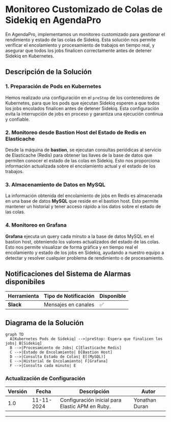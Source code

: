 # Monitoreo Customizado de Colas de Sidekiq en AgendaPro

En AgendaPro, implementamos un monitoreo customizado para gestionar el rendimiento y estado de las colas de Sidekiq. Esta solución nos permite verificar el encolamiento y procesamiento de trabajos en tiempo real, y asegurar que todos los jobs finalicen correctamente antes de detener Sidekiq en Kubernetes.

## Descripción de la Solución

### 1. Preparación de Pods en Kubernetes
Hemos realizado una configuración en el `preStop` de los contenedores de Kubernetes, para que los pods que ejecutan Sidekiq esperen a que todos los jobs encolados finalicen antes de detener Sidekiq. Esta configuración evita la interrupción de jobs en proceso y garantiza una ejecución continua y confiable.

### 2. Monitoreo desde Bastion Host del Estado de Redis en Elasticache
Desde la máquina de **bastion**, se ejecutan consultas periódicas al servicio de Elasticache (Redis) para obtener las llaves de la base de datos que permiten conocer el estado de las colas en Sidekiq. Esto nos proporciona información actualizada sobre el encolamiento actual y el estado de los trabajos.

### 3. Almacenamiento de Datos en MySQL
La información obtenida del encolamiento de jobs en Redis es almacenada en una base de datos **MySQL** que reside en el bastion host. Esto permite mantener un historial y tener acceso rápido a los datos sobre el estado de las colas.

### 4. Monitoreo en Grafana
**Grafana** ejecuta un query cada minuto a la base de datos MySQL en el bastion host, obteniendo los valores actualizados del estado de las colas. Esto nos permite visualizar de forma gráfica y en tiempo real el encolamiento y estado de los jobs en Sidekiq, ayudando a nuestro equipo a detectar y resolver cualquier problema de rendimiento o de procesamiento.

## Notificaciones del Sistema de Alarmas disponibiles

| Herramienta         | Tipo de Notificación  | Disponible |
|----------------------|-----------------------|------------|
| **Slack**           | Mensajes en canales  | ✅         |

## Diagrama de la Solución

```mermaid
graph TD
  A[Kubernetes Pods de Sidekiq] -->|preStop: Espera que finalicen los jobs| B[Sidekiq]
  B -->|Procesamiento de Jobs| C[Elasticache Redis]
  C -->|Estado de Encolamiento| D[Bastion Host]
  D -->|Consulta Estado de Colas| E[(MySQL)]
  E -->|Historial de Encolamiento| F[Grafana]
  F -->|Consulta cada minuto| E
````
### Actualización de Configuración

| Versión | Fecha       | Descripción                          | Autor                     |
| ------- | ----------- | ------------------------------------ | ------------------------- |
| 1.0     | 11-11-2024  | Configuración inicial para Elastic APM en Ruby. |Yonathan Duran |
------------------------------------------------------------------------------------------